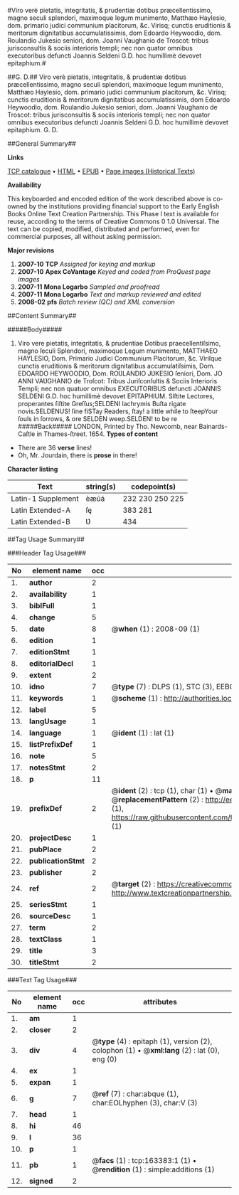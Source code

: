 #Viro verè pietatis, integritatis, & prudentiæ dotibus præcellentissimo, magno seculi splendori, maximoque legum munimento, Matthæo Haylesio, dom. primario judici communium placitorum, &c. Virisq; cunctis eruditionis & meritorum dignitatibus accumulatissimis, dom Edoardo Heywoodio, dom. Roulandio Jukesio seniori, dom. Joanni Vaughanio de Troscot: tribus jurisconsultis & sociis interioris templi; nec non quator omnibus executoribus defuncti Joannis Seldeni G.D. hoc humillimè devovet epitaphium.#

##G. D.##
Viro verè pietatis, integritatis, & prudentiæ dotibus præcellentissimo, magno seculi splendori, maximoque legum munimento, Matthæo Haylesio, dom. primario judici communium placitorum, &c. Virisq; cunctis eruditionis & meritorum dignitatibus accumulatissimis, dom Edoardo Heywoodio, dom. Roulandio Jukesio seniori, dom. Joanni Vaughanio de Troscot: tribus jurisconsultis & sociis interioris templi; nec non quator omnibus executoribus defuncti Joannis Seldeni G.D. hoc humillimè devovet epitaphium.
G. D.

##General Summary##

**Links**

[TCP catalogue](http://www.ota.ox.ac.uk/tcp/)  • 
[HTML](http://tei.it.ox.ac.uk/tcp/Texts-HTML/free/A81/A81705.html)  • 
[EPUB](http://tei.it.ox.ac.uk/tcp/Texts-EPUB/free/A81/A81705.epub) • 
[Page images (Historical Texts)](https://data.historicaltexts.jisc.ac.uk/view?pubId=eebo-99870773e&pageId=eebo-99870773e-163383-1)

**Availability**

This keyboarded and encoded edition of the
	       work described above is co-owned by the institutions
	       providing financial support to the Early English Books
	       Online Text Creation Partnership. This Phase I text is
	       available for reuse, according to the terms of Creative
	       Commons 0 1.0 Universal. The text can be copied,
	       modified, distributed and performed, even for
	       commercial purposes, all without asking permission.

**Major revisions**

1. __2007-10__ __TCP__ *Assigned for keying and markup*
1. __2007-10__ __Apex CoVantage__ *Keyed and coded from ProQuest page images*
1. __2007-11__ __Mona Logarbo__ *Sampled and proofread*
1. __2007-11__ __Mona Logarbo__ *Text and markup reviewed and edited*
1. __2008-02__ __pfs__ *Batch review (QC) and XML conversion*

##Content Summary##

#####Body#####

1. Viro vere pietatis, integritatis, & prudentiae Dotibus praecellentiſsimo, magno ſeculi Splendori, maximoque Legum munimento, MATTHAEO HAYLESIO, Dom. Primario Judici Communium Placitorum, &c. Viriſque cunctis eruditionis & meritorum dignitatibus accumulatiſsimis, Dom. EDOARDO HEYWOODIO, Dom. ROƲLANDIO JƲKESIO ſeniori, Dom. JO ANNI VAƲGHANIO de Troſcot: Tribus Juriſconſultis & Sociis Interioris Templi; nec non quatuor omnibus EXECUTORIBUS defuncti JOANNIS SELDENI G.D. hoc humillimè devovet EPITAPHIUM.
SIſtite Lectores, properantes ſiſtite Greſſus;SELDENI lachrymis Buſta rigate novis.SELDENUS! ſine fiSTay Readers, ſtay! a little while to ſteepYour ſouls in ſorrows, & ore SELDEN weep.SELDEN! to be re
#####Back#####
LONDON, Printed by Tho. Newcomb, near Bainards-Caſtle in Thames-ſtreet. 1654.
**Types of content**

  * There are 36 **verse** lines!
  * Oh, Mr. Jourdain, there is **prose** in there!

**Character listing**


|Text|string(s)|codepoint(s)|
|---|---|---|
|Latin-1 Supplement|èæúá|232 230 250 225|
|Latin Extended-A|ſę|383 281|
|Latin Extended-B|Ʋ|434|

##Tag Usage Summary##

###Header Tag Usage###

|No|element name|occ|attributes|
|---|---|---|---|
|1.|__author__|2||
|2.|__availability__|1||
|3.|__biblFull__|1||
|4.|__change__|5||
|5.|__date__|8| @__when__ (1) : 2008-09 (1)|
|6.|__edition__|1||
|7.|__editionStmt__|1||
|8.|__editorialDecl__|1||
|9.|__extent__|2||
|10.|__idno__|7| @__type__ (7) : DLPS (1), STC (3), EEBO-CITATION (1), PROQUEST (1), VID (1)|
|11.|__keywords__|1| @__scheme__ (1) : http://authorities.loc.gov/ (1)|
|12.|__label__|5||
|13.|__langUsage__|1||
|14.|__language__|1| @__ident__ (1) : lat (1)|
|15.|__listPrefixDef__|1||
|16.|__note__|5||
|17.|__notesStmt__|2||
|18.|__p__|11||
|19.|__prefixDef__|2| @__ident__ (2) : tcp (1), char (1)  •  @__matchPattern__ (2) : ([0-9\-]+):([0-9IVX]+) (1), (.+) (1)  •  @__replacementPattern__ (2) : http://eebo.chadwyck.com/downloadtiff?vid=$1&page=$2 (1), https://raw.githubusercontent.com/textcreationpartnership/Texts/master/tcpchars.xml#$1 (1)|
|20.|__projectDesc__|1||
|21.|__pubPlace__|2||
|22.|__publicationStmt__|2||
|23.|__publisher__|2||
|24.|__ref__|2| @__target__ (2) : https://creativecommons.org/publicdomain/zero/1.0/ (1), http://www.textcreationpartnership.org/docs/. (1)|
|25.|__seriesStmt__|1||
|26.|__sourceDesc__|1||
|27.|__term__|2||
|28.|__textClass__|1||
|29.|__title__|3||
|30.|__titleStmt__|2||


###Text Tag Usage###

|No|element name|occ|attributes|
|---|---|---|---|
|1.|__am__|1||
|2.|__closer__|2||
|3.|__div__|4| @__type__ (4) : epitaph (1), version (2), colophon (1)  •  @__xml:lang__ (2) : lat (0), eng (0)|
|4.|__ex__|1||
|5.|__expan__|1||
|6.|__g__|7| @__ref__ (7) : char:abque (1), char:EOLhyphen (3), char:V (3)|
|7.|__head__|1||
|8.|__hi__|46||
|9.|__l__|36||
|10.|__p__|1||
|11.|__pb__|1| @__facs__ (1) : tcp:163383:1 (1)  •  @__rendition__ (1) : simple:additions (1)|
|12.|__signed__|2||
